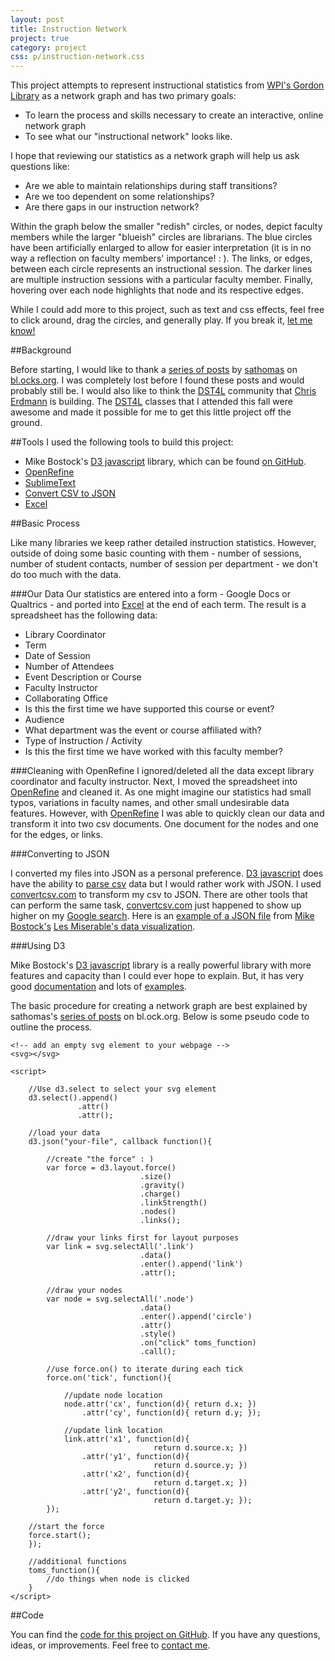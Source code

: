 ```yaml
---
layout: post
title: Instruction Network
project: true
category: project
css: p/instruction-network.css
---
```

This project attempts to represent instructional statistics from [WPI's Gordon Library](http://www.wpi.edu/academics/library.html) as a network graph and has two primary goals: 

* To learn the process and skills necessary to create an interactive, online network graph  
* To see what our "instructional network" looks like. 

I hope that reviewing our statistics as a network graph will help us ask questions like: 

* Are we able to maintain relationships during staff transitions? 
* Are we too dependent on some relationships? 
* Are there gaps in our instruction network? 

Within the graph below the smaller "redish" circles, or nodes, depict faculty members while the larger "blueish" circles are librarians. The blue circles have been artificially enlarged to allow for easier interpretation (it is in no way a reflection on faculty members' importance! : ). The links, or edges, between each circle represents an instructional session. The darker lines are multiple instruction sessions with a particular faculty member. Finally, hovering over each node highlights that node and its respective edges. 

While I could add more to this project, such as text and css effects, feel free to click around, drag the circles, and generally play. If you break it, [let me know!](https://github.com/tomhohenstein/tomhohenstein.github.io/issues)

<div id="svg"></div>

##Background

Before starting, I would like to thank a [series of posts](http://bl.ocks.org/sathomas/11550728) by [sathomas](http://bl.ocks.org/sathomas) on [bl.ocks.org](http://bl.ocks.org). I was completely lost before I found these posts and would probably still be. I would also like to think the [DST4L](http://altbibl.io/dst4l/) community that [Chris Erdmann](https://twitter.com/libcce) is building. The [DST4L](http://altbibl.io/dst4l/) classes that I attended this fall were awesome and made it possible for me to get this little project off the ground. 

##Tools
I used the following tools to build this project: 

* Mike Bostock's [D3 javascript](http://d3js.org/) library, which can be found [on GitHub](https://github.com/mbostock/d3). 
* [OpenRefine](http://openrefine.org/)
* [SublimeText](http://www.sublimetext.com/) 
* [Convert CSV to JSON](http://www.convertcsv.com/csv-to-json.htm)
* [Excel](http://products.office.com/en-us/excel)

##Basic Process 

Like many libraries we keep rather detailed instruction statistics. However, outside of doing some basic counting with them - number of sessions, number of student contacts, number of session per department - we don't do too much with the data. 

###Our Data
Our statistics are entered into a form - Google Docs or Qualtrics - and ported into [Excel](http://products.office.com/en-us/excel) at the end of each term. The result is a spreadsheet has the following data: 

 * Library Coordinator  
 * Term 
 * Date of Session 
 * Number of Attendees 
 * Event Description or Course 
 * Faculty Instructor 
 * Collaborating Office 
 * Is this the first time we have supported this course or event?
 * Audience 
 * What department was the event or course affiliated with?
 * Type of Instruction / Activity 
 * Is this the first time we have worked with this faculty member?

###Cleaning with OpenRefine
I ignored/deleted all the data except library coordinator and faculty instructor. Next, I moved the spreadsheet into [OpenRefine](http://openrefine.org/) and cleaned it. As one might imagine our statistics had small typos, variations in faculty names, and other small undesirable data features. However, with [OpenRefine](http://openrefine.org/) I was able to quickly clean our data and transform it into two csv documents. One document for the nodes and one for the edges, or links. 	


###Converting to JSON 

I converted my files into JSON as a personal preference. [D3 javascript](http://d3js.org/) does have the ability to [parse csv](https://github.com/mbostock/d3/wiki/CSV) data but I would rather work with JSON. I used [convertcsv.com](http://www.convertcsv.com/csv-to-json.htm) to transform my csv to JSON. There are other tools that can perform the same task, [convertcsv.com](http://www.convertcsv.com/csv-to-json.htm) just happened to show up higher on my [Google search](https://www.google.com?q=csv%20to%20json). Here is an [example of a JSON file](http://bl.ocks.org/mbostock/4062045#miserables.json) from [Mike Bostock's](https://github.com/mbostock) [Les Miserable's data visualization](http://bl.ocks.org/mbostock/4062045#miserables.json).

###Using D3

Mike Bostock's [D3 javascript](http://d3js.org/) library is a really powerful library with more features and capacity than I could ever hope to explain. But, it has very good [documentation](https://github.com/mbostock/d3/wiki) and lots of [examples](https://github.com/mbostock/d3/wiki/Gallery). 

The basic procedure for creating a network graph are best explained by sathomas's [series of posts](http://bl.ocks.org/sathomas/11550728) on bl.ock.org. Below is some pseudo code to outline the process. 

```
<!-- add an empty svg element to your webpage -->
<svg></svg>

<script>

    //Use d3.select to select your svg element 
    d3.select().append()
               .attr()
               .attr(); 

    //load your data
    d3.json("your-file", callback function(){

        //create "the force" : ) 
        var force = d3.layout.force()
                             .size()
                             .gravity()
                             .charge()
                             .linkStrength()
                             .nodes()
                             .links(); 

        //draw your links first for layout purposes
        var link = svg.selectAll('.link')
                             .data()
                             .enter().append('link')
                             .attr(); 

        //draw your nodes 
        var node = svg.selectAll('.node')
                             .data()
                             .enter().append('circle')
                             .attr()
                             .style()
                             .on("click" toms_function) 
                             .call();

        //use force.on() to iterate during each tick 
        force.on('tick', function(){

            //update node location 
            node.attr('cx', function(d){ return d.x; })
                .attr('cy', function(d){ return d.y; });

            //update link location
            link.attr('x1', function(d){ 
                                return d.source.x; })
                .attr('y1', function(d){ 
                                return d.source.y; })
                .attr('x2', function(d){ 
                                return d.target.x; })
                .attr('y2', function(d){ 
                                return d.target.y; });
        }); 

    //start the force 
    force.start(); 
    }); 

    //additional functions 
    toms_function(){
        //do things when node is clicked
    }
</script>
``` 

##Code

You can find the [code for this project on GitHub](https://github.com/tomhohenstein/tomhohenstein.github.io/tree/master/projects/instruction-network). If you have any questions, ideas, or improvements. Feel free to [contact me](https://twitter.com/tomhohenstein). 

<script src="{{ site.baseurl }}/projects/instruction-network/d3/d3.min.js"></script>
<script>

var window_size; 
  if(window.outerHeight){
      window_size = window.outerWidth;
  }
  else {
      window_size = document.body.clientWidth;
  }

  if(window_size > 700){
    window_size = 700; 
  }

//canvas size 
var width = window_size,
    height = 500,
    radius = 6, //used for bounding box 
    data;

//add svg to dom 
var svg = d3.select("#svg").append("svg")
    .attr("width", width)
    .attr("height", height);

//load node json file
d3.json("node.json", function(error, nodes){
	if(error) return console.warn(error);
	//load edge json file
	d3.json("edge.json", function(error, links){
		if(error) return console.warn(error);

		//links are the json file 
		var force = d3.layout.force()
	        .size([width, height]) //size
	        .gravity(0.3) //gravity
	        .charge(function(node){
                if(node.label == "faculty"){
                    return -15
                } else {
                    return -8000; 
                }
            }) //charge between elements
	        .linkStrength(0.5) // link strength, rigidity 
	        .nodes(nodes) // adds nodes
	        .links(links); // adds links 
	    //set the link distance 
	    force.linkDistance(15);
	    //enable dragging of nodes
	    var drag = force.drag()
    		.on("dragstart", dragstart);
	    //draw links first
	    var link = svg.selectAll('.link')
			.data(links)
			.enter().append('line')
			.attr('class', 'link');
		//draw nodes - issue with x, y 
		var node = svg.selectAll('.node')
			.data(nodes)
			.enter().append('circle')
			.attr('class','node')
			.style('fill',function(d) {return d.color})
			.style('stroke',function(d) {return d.color})
			.attr('r',function(d) {return d.size})
			.attr('class', function(d) {return d.label})
            .on("mouseover", mouseover)
            .on("mouseout", mouseout)
			.call(drag);
            //.on("dblclick", dblclick)
            //.on("click", click)

		//turn force on and sent function for each tick
		force.on('tick', function(){
			//update node location
		  	node.attr('cx', function(d) { return d.x = Math.max(radius, Math.min(width - radius, d.x)); })
		       .attr('cy', function(d) { return d.y = Math.max(radius, Math.min(height - radius, d.y)); });
		    //update link location
		    link.attr('x1', function(d) { return d.source.x; })
		        .attr('y1', function(d) { return d.source.y; })
		        .attr('x2', function(d) { return d.target.x; })
		        .attr('y2', function(d) { return d.target.y; });
		});

        //force functions 
        function dragstart(d) {
          d3.select(this).classed("fixed", d.fixed = true);
        }

        function mouseover(d) {
            console.log("mouseover"); 
            console.log(d.label); 
            d3.select(this).style("fill", "blue")
                            .style("stroke", "blue");
            link.style('stroke', function(l) {
                if (d === l.source || d === l.target)
                  return "blue";
                else
                  return "#191919";
            });
        }

        function mouseout(d){
            console.log("mouseout"); 
            console.log(d.label); 
            d3.select(this).style("fill",function(d) {return d.color})
                    .style("stroke",function(d) {return d.color});
            link.style('stroke', "#191919"); 
        }

		force.start(); 
	});
});
</script>